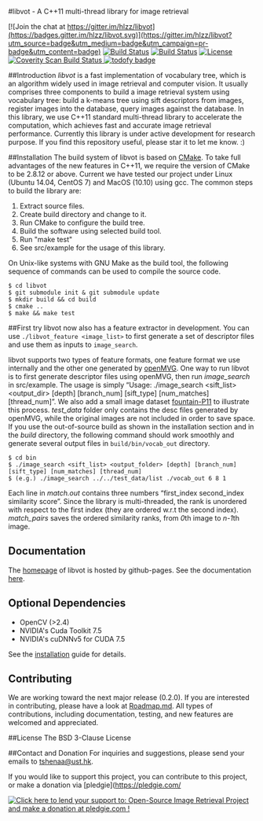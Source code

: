 #libvot - A C++11 multi-thread library for image retrieval

[![Join the chat at https://gitter.im/hlzz/libvot](https://badges.gitter.im/hlzz/libvot.svg)](https://gitter.im/hlzz/libvot?utm_source=badge&utm_medium=badge&utm_campaign=pr-badge&utm_content=badge)
[![Build Status](https://travis-ci.org/hlzz/libvot.svg?branch=master)](https://travis-ci.org/hlzz/libvot) 
[![Build Status](https://travis-ci.org/hlzz/libvot.svg?branch=feature)](https://travis-ci.org/hlzz/libvot) 
[![License](https://img.shields.io/badge/license-BSD-blue.svg)](LICENSE)
<a href="https://scan.coverity.com/projects/hlzz-libvot">
  <img alt="Coverity Scan Build Status"
       src="https://scan.coverity.com/projects/8983/badge.svg"/>
</a>
[![todofy badge](https://todofy.org/b/hlzz/libvot/master)](https://todofy.org/r/hlzz/libvot/master)

##Introduction
*libvot* is a fast implementation of vocabulary tree, which is an algorithm widely used in image retrieval and computer vision. It usually comprises three components to build a image retrieval system using vocabulary tree: build a k-means tree using sift descriptors from images, register images into the database, query images against the database. In this library, we use C++11 standard multi-thread library to accelerate the computation, which achieves fast and accurate image retrieval performance. Currently this library is under active development for research purpose. If you find this repository useful, please star it to let me know. :)

##Installation
The build system of libvot is based on [CMake](http://cmake.org). To take full advantages of the new features in C++11, we require the version of CMake to be 2.8.12 or above. Current we have tested our project under Linux (Ubuntu 14.04, CentOS 7) and MacOS (10.10) using gcc. The common steps to build the library are:

1. Extract source files.
2. Create build directory and change to it.
3. Run CMake to configure the build tree.
4. Build the software using selected build tool.
5. Run "make test"
6. See src/example for the usage of this library.

On Unix-like systems with GNU Make as the build tool, the following sequence of commands can be used to compile the source code.

    $ cd libvot
    $ git submodule init & git submodule update  
    $ mkdir build && cd build
    $ cmake ..
    $ make && make test


##First try
libvot now also has a feature extractor in development. You can use `./libvot_feature <image_list>` to first generate a set of descriptor files and use them as inputs to `image_search`.

libvot supports two types of feature formats, one feature format we use internally and the other one generated by [openMVG](https://github.com/openMVG/openMVG/). 
One way to run libvot is to first generate descriptor files using openMVG, then run *image_search* in src/example. 
The usage is simply “Usage: ./image_search <sift_list> <output_dir> [depth] [branch_num] [sift_type] [num_matches] [thread_num]”. 
We also add a small image dataset [fountain-P11](http://cvlabwww.epfl.ch/data/multiview/denseMVS.html) to illustrate this process. 
*test_data* folder only contains the desc files generated by openMVG, while the original images are not included in order to save space. 
If you use the out-of-source build as shown in the installation section and in the *build* directory, 
the following command should work smoothly and generate several output files in `build/bin/vocab_out` directory.

    $ cd bin
    $ ./image_search <sift_list> <output_folder> [depth] [branch_num] [sift_type] [num_matches] [thread_num]  
    $ (e.g.) ./image_search ../../test_data/list ./vocab_out 6 8 1

Each line in *match.out* contains three numbers “first_index second_index similarity score”. 
Since the library is multi-threaded, the rank is unordered with respect to the first index (they are ordered w.r.t the second index). 
*match_pairs* saves the ordered similarity ranks, from *0*th image to *n-1*th image.  

## Documentation
The [homepage](http://hlzz.github.io/libvot/) of libvot is hosted by github-pages. See the documentation [here](http://hlzz.github.io/libvot/doc/html/index.html).

## Optional Dependencies
* OpenCV (>2.4)
* NVIDIA's Cuda Toolkit 7.5
* NVIDIA's cuDNNv5 for CUDA 7.5

See the [installation](doc/installation.md) guide for details.

## Contributing
We are working toward the next major release (0.2.0). 
If you are interested in contributing, please have a look at [Roadmap.md](Roadmap.md). 
All types of contributions, including documentation, testing, and new features are welcomed and appreciated.

##License
The BSD 3-Clause License

##Contact and Donation
For inquiries and suggestions, please send your emails to <tshenaa@ust.hk>.

If you would like to support this project, you can contribute to this project, or make a donation via [pledgie](https://pledgie.com/

<a href='https://pledgie.com/campaigns/30901'><img alt='Click here to lend your support to: Open-Source Image Retrieval Project and make a donation at pledgie.com !' src='https://pledgie.com/campaigns/30901.png?skin_name=chrome' border='0' ></a>
